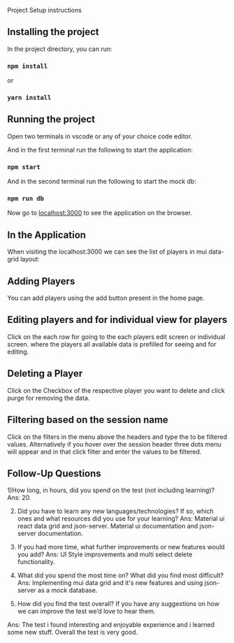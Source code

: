 Project Setup instructions

## Installing the project

In the project directory, you can run:

### `npm install`

or

### `yarn install`

## Running the project
Open two terminals in vscode or any of your choice code editor.

And in the first terminal run the following to start the application:

### `npm start`

And in the second terminal run the following to start the mock db:

### `npm run db`

Now go to  [localhost:3000](http://localhost:3000/) to see the application on the browser.



## In the Application

When visiting the localhost:3000 we can see the list of players in mui data-grid layout:

## Adding Players 
You can add players using the add button present in the home page.

## Editing players and for individual view for players
Click on the each row for going to the each players edit screen or individual screen.
where the players all available data is prefilled for seeing and for editing.

## Deleting a Player
Click on the Checkbox of the respective player you want to delete and click purge for removing the data.

## Filtering based on the session name
Click on the filters in the menu above the headers and type the to be filtered values.
Alternatively if you hover over the session header three dots menu will appear and in that click filter and 
enter the values to be filtered.

## Follow-Up Questions

1)How long, in hours, did you spend on the test (not including learning)?
Ans: 20.

2) Did you have to learn any new languages/technologies? If so, which ones and what
resources did you use for your learning?
Ans: Material ui react data grid and json-server. Material ui documentation and json-server documentation.

3) If you had more time, what further improvements or new features would you add?
Ans: UI Style improvements and multi select delete functionality.

4) What did you spend the most time on? What did you find most difficult?
Ans: Implementing mui data grid and it's new features and using json-server as a mock database.

5) How did you find the test overall? If you have any suggestions on how we can improve the
test we’d love to hear them.

Ans: The test i found interesting and enjoyable experience and i learned some new stuff.
Overall the test is very good.
